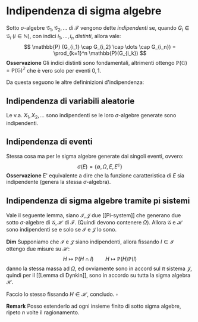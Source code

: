 # Indipendenza di sigma algebre
Sotto $\sigma$-algebre $\mathcal{G_1}, \mathcal{G}_2, \dots$ di $\mathcal{F}$ vengono dette *indipendenti* se, quando $G_i \in \mathcal{G}_i$ ($i\in \mathbb{N}$), con indici $i_1,\dots,i_n$ _distinti_, allora vale:
$$
\mathbb{P} (G_{i_1} \cap G_{i_2} \cap \dots \cap G_{i_n}) = \prod_{k=1}^n \mathbb{P}(G_{i_k}) 
$$
**Osservazione** Gli indici distinti sono fondamentali, altrimenti ottengo $\mathbb{P(G)} = \mathbb{P(G)^2}$ che è vero solo per eventi $0,1$.


Da questa seguono le altre defininizioni d'indipendenza:
## Indipendenza di variabili aleatorie
Le v.a. $X_1,X_2,\dots$ sono indipendenti se le loro $\sigma$-algebre generate sono indipendenti.

## Indipendenza di eventi
Stessa cosa ma per le sigma algebre generate dai singoli eventi, ovvero:
$$
\sigma(E) = \{\emptyset, \Omega, E, E^c\}
$$
**Osservazione** E' equivalente a dire che la funzione caratteristica di $E$ sia indipendente (genera la stessa $\sigma$-algebra).


## Indipendenza di sigma algebre tramite pi sistemi
Vale il seguente lemma, siano $\mathcal{I}, \mathcal{J}$ due [[Pi-system]] che generano due sotto $\sigma$-algebre di $\mathcal{G}, \mathcal{H}$ di $\mathcal{F}$. (Quindi devono contenere $\Omega$). Allora $\mathcal{G}$ e $\mathcal{H}$ sono indipendenti se e solo se $\mathcal{I}$ e $\mathcal{J}$ lo sono.

**Dim** 
Supponiamo che $\mathcal{I}$ e $\mathcal{J}$ siano indipendenti, allora fissando $I \in \mathcal{I}$ ottengo due misure su $\mathcal{H}$:
$$
H \mapsto \mathbb{P}(H \cap I)\qquad H \mapsto \mathbb{P}(H)\mathbb{P}(I)
$$
danno la stessa massa ad $\Omega$, ed ovviamente sono in accord sul $\pi$ sistema $\mathcal{J}$, quindi per il [[Lemma di Dynkin]], sono in accordo su tutta la sigma algebra $\mathcal{H}$.

Faccio lo stesso fissando $H \in \mathcal{H}$, concludo. $\square$

**Remark**
Posso estenderlo ad ogni insieme finito di sotto sigma algebre, ripeto $n$ volte il ragionamento.

